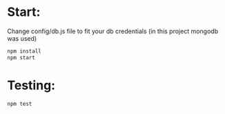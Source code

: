 # Start:
Change config/db.js file to fit your db credentials (in this project mongodb was used)
```bash
npm install
npm start
```

# Testing:
```bash
npm test
```
